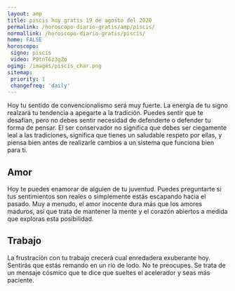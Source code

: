 ```yaml
---
layout: amp
title: piscis hoy gratis 19 de agosto del 2020 
permalink: /horoscopo-diario-gratis/amp/piscis/
normallink: /horoscopo-diario-gratis/piscis/
home: FALSE
horoscopo:
 signo: piscis
 video: P0tnT6z3gZo
ogimg: /images/piscis_char.png
sitemap:
 priority: 1
 changefreq: 'daily'
---
```



Hoy tu sentido de convencionalismo será muy fuerte. La energía de tu signo realzará tu tendencia a apegarte a la tradición. Puedes sentir que te desafían, pero no debes sentir necesidad de defenderte o defender tu forma de pensar. El ser conservador no significa que debes ser ciegamente leal a las tradiciones, significa que tienes un saludable respeto por ellas, y piensa bien antes de realizarle cambios a un sistema que funciona bien para ti.

## Amor

Hoy te puedes enamorar de alguien de tu juventud. Puedes preguntarte si tus sentimientos son reales o simplemente estás escapando hacia el pasado. Muy a menudo, el amor inocente dura más que los amores maduros, así que trata de mantener la mente y el corazón abiertos a medida que exploras esta posibilidad.

## Trabajo

La frustración con tu trabajo crecerá cual enredadera exuberante hoy. Sentirás que estás remando en un río de lodo. No te preocupes. Se trata de un mensaje cósmico que te dice que sueltes el acelerador y seas más paciente.